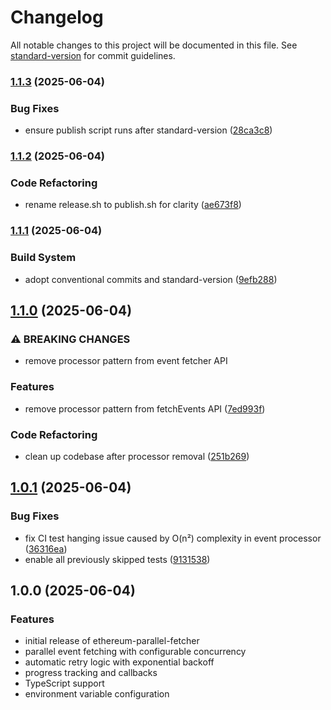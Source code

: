 # Changelog

All notable changes to this project will be documented in this file. See [standard-version](https://github.com/conventional-changelog/standard-version) for commit guidelines.

### [1.1.3](https://github.com/yahgwai/eth-parallel-event-fetcher/compare/v1.1.2...v1.1.3) (2025-06-04)


### Bug Fixes

* ensure publish script runs after standard-version ([28ca3c8](https://github.com/yahgwai/eth-parallel-event-fetcher/commit/28ca3c82a691f04f7dba2843e92bc20fee1d770e))

### [1.1.2](https://github.com/yahgwai/eth-parallel-event-fetcher/compare/v1.1.1...v1.1.2) (2025-06-04)


### Code Refactoring

* rename release.sh to publish.sh for clarity ([ae673f8](https://github.com/yahgwai/eth-parallel-event-fetcher/commit/ae673f8de8b8309c487fc0ed1b32187d31a8e3ae))

### [1.1.1](https://github.com/yahgwai/eth-parallel-event-fetcher/compare/v1.1.0...v1.1.1) (2025-06-04)


### Build System

* adopt conventional commits and standard-version ([9efb288](https://github.com/yahgwai/eth-parallel-event-fetcher/commit/9efb2882c96c33e4441aa12c7e879258341bc6bf))

## [1.1.0](https://github.com/yahgwai/eth-parallel-event-fetcher/compare/v1.0.1...v1.1.0) (2025-06-04)

### ⚠ BREAKING CHANGES

* remove processor pattern from event fetcher API

### Features

* remove processor pattern from fetchEvents API ([7ed993f](https://github.com/yahgwai/eth-parallel-event-fetcher/commit/7ed993f))

### Code Refactoring

* clean up codebase after processor removal ([251b269](https://github.com/yahgwai/eth-parallel-event-fetcher/commit/251b269))

## [1.0.1](https://github.com/yahgwai/eth-parallel-event-fetcher/compare/v1.0.0...v1.0.1) (2025-06-04)

### Bug Fixes

* fix CI test hanging issue caused by O(n²) complexity in event processor ([36316ea](https://github.com/yahgwai/eth-parallel-event-fetcher/commit/36316ea))
* enable all previously skipped tests ([9131538](https://github.com/yahgwai/eth-parallel-event-fetcher/commit/9131538))

## 1.0.0 (2025-06-04)

### Features

* initial release of ethereum-parallel-fetcher
* parallel event fetching with configurable concurrency
* automatic retry logic with exponential backoff
* progress tracking and callbacks
* TypeScript support
* environment variable configuration